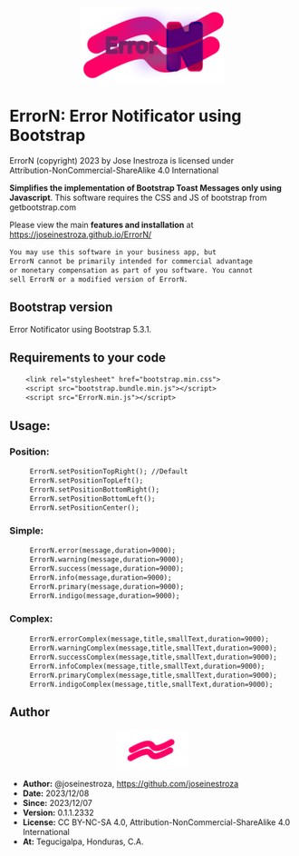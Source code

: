 
<div style="text-align: center;">
    <img src="assets/images/logo.png" style="width: 50%;">
</div>

# ErrorN: Error Notificator using Bootstrap
ErrorN (copyright) 2023 by Jose Inestroza is licensed under  
Attribution-NonCommercial-ShareAlike 4.0 International 

**Simplifies the implementation of Bootstrap Toast Messages only using Javascript**.
This software requires the CSS and JS of bootstrap from getbootstrap.com

Please view the main **features and installation** at https://joseinestroza.github.io/ErrorN/

```
You may use this software in your business app, but 
ErrorN cannot be primarily intended for commercial advantage 
or monetary compensation as part of you software. You cannot
sell ErrorN or a modified version of ErrorN.
```

## Bootstrap version
Error Notificator using Bootstrap 5.3.1.

## Requirements to your code

```
    <link rel="stylesheet" href="bootstrap.min.css">
    <script src="bootstrap.bundle.min.js"></script>
    <script src="ErrorN.min.js"></script>
```

## Usage:

### Position:
```
     ErrorN.setPositionTopRight(); //Default
     ErrorN.setPositionTopLeft();
     ErrorN.setPositionBottomRight();
     ErrorN.setPositionBottomLeft();
     ErrorN.setPositionCenter();
```

### Simple:
```
     ErrorN.error(message,duration=9000);
     ErrorN.warning(message,duration=9000);
     ErrorN.success(message,duration=9000);
     ErrorN.info(message,duration=9000);
     ErrorN.primary(message,duration=9000);
     ErrorN.indigo(message,duration=9000);
```

### Complex:
```
     ErrorN.errorComplex(message,title,smallText,duration=9000);
     ErrorN.warningComplex(message,title,smallText,duration=9000);
     ErrorN.successComplex(message,title,smallText,duration=9000);
     ErrorN.infoComplex(message,title,smallText,duration=9000);
     ErrorN.primaryComplex(message,title,smallText,duration=9000);
     ErrorN.indigoComplex(message,title,smallText,duration=9000);
```

## Author
<div style="text-align: center;">
    <img src="assets/images/smallLogo.svg" style="width: 25%;">
</div>

- **Author:** @joseinestroza, https://github.com/joseinestroza
- **Date:** 2023/12/08
- **Since:** 2023/12/07
- **Version:** 0.1.1.2332
- **License:** CC BY-NC-SA 4.0, Attribution-NonCommercial-ShareAlike 4.0 International
- **At:** Tegucigalpa, Honduras, C.A.